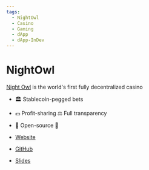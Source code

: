 ```yaml
---
tags:
  - NightOwl
  - Casino
  - Gaming
  - dApp
  - dApp-InDev
---
```


# NightOwl

[Night Owl](https://www.nightowlcasino.io/) is the world's first fully decentralized casino 

- 🏛️ Stablecoin-pegged bets 
- 💵 Profit-sharing ⚖️ Full transparency 
- 🔬 Open-source 👀


- [Website](https://nightowlcasino.io/)
- [GitHub](https://github.com/nightowlcasino)
- [Slides](../events/pdf/Night_Owl_-_Ergo_Hack_lll_Presentation_Final.pdf)
